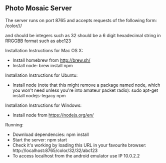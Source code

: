 Photo Mosaic Server
-------------------

The server runs on port 8765 and accepts requests of the following form: /color/<width>/<height>/<hex>

<width> and <height> should be integers such as 32
<hex> should be a 6 digit hexadecimal string in RRGGBB format such as abc123

Installation Instructions for Mac OS X:
* Install homebrew from http://brew.sh/
* Install node: brew install npm

Installation Instructions for Ubuntu:
* Install node (note that this might remove a package named node, which you won't need unless you're into amateur packet radio): sudo apt-get install nodejs-legacy npm

Installation Instructions for Windows:
* Install node from https://nodejs.org/en/

Running:
* Download dependencies: npm install
* Start the server: npm start
* Check it's working by loading this URL in your favourite browser: http://localhost:8765/color/32/32/abc123  
* To access localhost from the android emulator use IP 10.0.2.2

